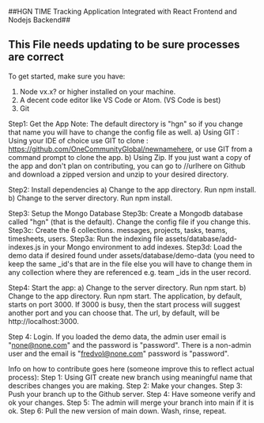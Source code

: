 ##HGN TIME Tracking Application Integrated with React Frontend and Nodejs Backend##
## This File needs updating to be sure processes are correct ##

To get started, make sure you have:

1. Node vx.x? or higher installed on your machine.
2. A decent code editor like VS Code or Atom. (VS Code is best)
3. Git

Step1: Get the App
Note: The default directory is "hgn" so if you change that name you will have to change the config file as well.
a) Using GIT : Using your IDE of choice use GIT to clone : https://github.com/OneCommunityGlobal/newnamehere, or use GIT from a command prompt to clone the app.
b) Using Zip. If you just want a copy of the app and don't plan on contributing, you can go to //urlhere on Github and download a zipped version and unzip to your desired directory.

Step2: Install dependencies
a) Change to the app directory. Run npm install.
b) Change to the server directory. Run npm install.

Step3: Setup the Mongo Database
Step3b: Create a Mongodb database called "hgn" (that is the default). Change the config file if you change this.
Step3c: Create the 6 collections. messages, projects, tasks, teams, timesheets, users.
Step3a: Run the indexing file assets/database/add-indexes.js in your Mongo environment to add indexes.
Step3d: Load the demo data if desired found under assets/database/demo-data (you need to keep the same _id's that are in the file
		else you will have to change them in any collection where they are referenced e.g. team _ids in the user record.

Step4: Start the app:
a) Change to the server directory. Run npm start.
b) Change to the app directory. Run npm start.
The application, by default, starts on port 3000. If 3000 is busy, then the start process will suggest another port and you can choose that. The url, by default, will be http://localhost:3000.

Step 4: Login. If you loaded the demo data, the admin user email is "none@none.com" and the password is "password". There is a non-admin user
	and the email is "fredvol@none.com" password is "password".

Info on how to contribute goes here (someone improve this to reflect actual process):
Step 1: Using GIT create new branch using meaningful name that describes changes you are making.
Step 2: Make your changes.
Step 3: Push your branch up to the Github server.
Step 4: Have someone verify and ok your changes.
Step 5: The admin will merge your branch into main if it is ok.
Step 6: Pull the new version of main down.
Wash, rinse, repeat. 